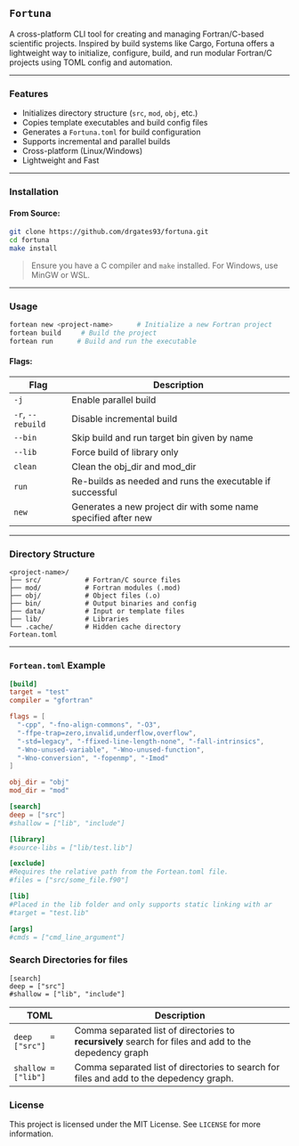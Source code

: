 ## `Fortuna`

A cross-platform CLI tool for creating and managing Fortran/C-based scientific projects. Inspired by build systems like Cargo, Fortuna offers a lightweight way to initialize, configure, build, and run modular Fortran/C projects using TOML config and automation.

---

### Features

* Initializes directory structure (`src`, `mod`, `obj`, etc.)
* Copies template executables and build config files
* Generates a `Fortuna.toml` for build configuration
* Supports incremental and parallel builds
* Cross-platform (Linux/Windows)
* Lightweight and Fast 
---

### Installation

#### From Source:

```bash
git clone https://github.com/drgates93/fortuna.git
cd fortuna
make install
```

> Ensure you have a C compiler and `make` installed. For Windows, use MinGW or WSL.

---

### Usage

```bash
fortean new <project-name>      # Initialize a new Fortran project
fortean build     # Build the project
fortean run      # Build and run the executable
```

#### Flags:

| Flag              | Description                        |
| ----------------- | ---------------------------------- |
| `-j`              | Enable parallel build              |
| `-r`, `--rebuild` | Disable incremental build          |
| `--bin`           | Skip build and run target bin given by name |
| `--lib`           | Force build of library only        |
| `clean`           | Clean the obj_dir and mod_dir      |
| `run`               | Re-builds as needed and runs the executable if successful |
| `new`               | Generates a new project dir with some name specified after new |

---

### Directory Structure

```
<project-name>/
├── src/           # Fortran/C source files
├── mod/           # Fortran modules (.mod)
├── obj/           # Object files (.o)
├── bin/           # Output binaries and config
├── data/          # Input or template files
├── lib/           # Libraries
└── .cache/        # Hidden cache directory
Fortean.toml
```
---

### `Fortean.toml` Example

```toml
[build]
target = "test"
compiler = "gfortran"

flags = [
  "-cpp", "-fno-align-commons", "-O3",
  "-ffpe-trap=zero,invalid,underflow,overflow",
  "-std=legacy", "-ffixed-line-length-none", "-fall-intrinsics",
  "-Wno-unused-variable", "-Wno-unused-function",
  "-Wno-conversion", "-fopenmp", "-Imod"
]

obj_dir = "obj"
mod_dir = "mod"

[search]
deep = ["src"]
#shallow = ["lib", "include"]

[library]
#source-libs = ["lib/test.lib"]

[exclude]
#Requires the relative path from the Fortean.toml file.
#files = ["src/some_file.f90"] 

[lib]
#Placed in the lib folder and only supports static linking with ar
#target = "test.lib"

[args]
#cmds = ["cmd_line_argument"] 
```

### Search Directories for files

```
[search]
deep = ["src"]
#shallow = ["lib", "include"]
```

| TOML             | Description                        |
| ----------------- | ---------------------------------- |
| `deep    = ["src"]` | Comma separated list of directories to **recursively** search for files and add to the depedency graph|
| `shallow = ["lib"]` | Comma separated list of directories to search for files and add to the depedency graph.|

### License
This project is licensed under the MIT License. See `LICENSE` for more information.
